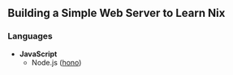 ## Building a Simple Web Server to Learn Nix

### Languages

- **JavaScript**
  - Node.js ([hono](https://github.com/honojs/hono))
